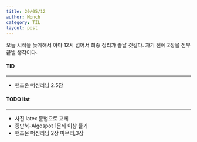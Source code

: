 ```yaml
---
title: 20/05/12
author: Monch
category: TIL
layout: post
---
```






오늘 시작을 늦게해서 아마 12시 넘어서 최종 정리가 끝날 것같다. 자기 전에 2장을 전부 끝낼 생각이다.



#### TID

---

- 핸즈온 머신러닝 2.5장 




#### TODO list

---

- 사진 latex 문법으로 교체
- 종만북-Algospot 1문제 이상 풀기
- 핸즈온 머신러닝 2장 마무리,3장

  

